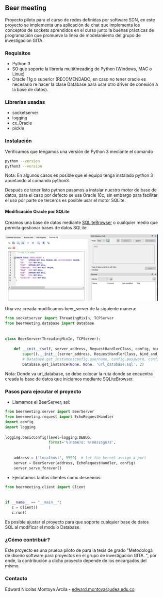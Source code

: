 ## Beer meeting

Proyecto piloto para el curso de redes definidas por software SDN, en este proyecto se implementa una aplicación
de chat que implementa los conceptos de sockets aprendidos en el curso junto la buenas prácticas de programación que
promueve la línea de modelamiento del grupo de investigación GITA.

### Requisitos

- Python 3
- SO que soporte la librería multithreading de Python (Windows, MAC o Linux)
- Oracle 11g o superior (RECOMENDADO, en caso no tener oracle es necesario re hacer la clase Database para usar otro
 driver de conexión a la base de datos).

### Librerías usadas

- socketserver
- logging
- cx_Oracle
- pickle

### Instalación

Verificamos que tengamos una versión de Python 3 mediante el comando 

```bash
python --version 
python3 --version
```

Nota: En algunos casos es posible que el equipo tenga instalado python 3 apuntando al comando python3.

Después de tener listo python pasamos a instalar nuestro motor de base de datos, para el caso por defecto se usa Oracle
18c, sin embargo para facilitar el uso por parte de terceros es posible usar el motor SQLite. 

#### Modificación Oracle por SQLite

Creamos una base de datos mediante 
[SQLiteBrowser](https://sqlitebrowser.org/blog/portableapp-for-3-11-2-release-now-available/) o cualquier medio que 
permita gestionar bases de datos SQLite.

![Creación de base de datos](docs/img/sql-lite.png)


Una vez creada modificamos beer_server de la siguiente manera:

```python
from socketserver import ThreadingMixIn, TCPServer
from beermeeting.database import Database


class BeerServer(ThreadingMixIn, TCPServer):

    def __init__(self, server_address, RequestHandlerClass, config, bind_and_activate=True):
        super().__init__(server_address, RequestHandlerClass, bind_and_activate)
        # Database.get_instance(config.username, config.password, config.dsn)
        Database.get_instance(None, None, 'url_database.sql', 2)            

```

Nota: Donde va url_database, se debe colocar la ruta donde se encuentra creada la base de datos que iniciamos mediante
SQLiteBrowser.

### Pasos para ejecutar el proyecto

- Llamamos el BeerServer, así: 

```python
from beermeeting.server import BeerServer
from beermeeting.request import EchoRequestHandler
import config
import logging

logging.basicConfig(level=logging.DEBUG,
                    format='%(name)s: %(message)s',
                    )

    address = ('localhost', 9999)  # let the kernel assign a port
    server = BeerServer(address, EchoRequestHandler, config)
    server.serve_forever()

```

-  Ejecutamos tantos clientes como deseemos:

 ```python
from beermeeting.client import Client


if __name__ == "__main__":
    c = Client()
    c.run()


```

Es posible ajustar el proyecto para que soporte cualquier base de datos SQL al modificar el modulo Database.


### ¿Cómo contribuir?

Este proyecto es una prueba piloto de para la tesis de grado "Metodologá de diseño software para proyectos en el
grupo de investigación GITA. ", por ende, la contribución a dicho proyecto depende de los encargados del mismo.

### Contacto

Edward Nicolas Montoya Arcila - edward.montoya@udea.edu.co